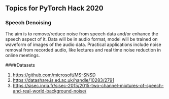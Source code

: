 ## Topics for PyTorch Hack 2020

### Speech Denoising
The aim is to remove/reduce noise from speech data and/or enhance the speech aspect of it. Data will be in audio format, model will be trained on waveform of images of the audio data. Practical applications include noise removal from recorded audio, like lectures and real time noise reduction in online meetings.

####Datasets
1. https://github.com/microsoft/MS-SNSD
2. https://datashare.is.ed.ac.uk/handle/10283/2791
3. https://sisec.inria.fr/sisec-2015/2015-two-channel-mixtures-of-speech-and-real-world-background-noise/